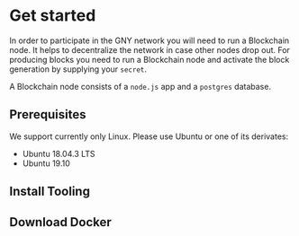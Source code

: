 # Get started

In order to participate in the GNY network you will need to run a Blockchain node. It helps to decentralize the network in case other nodes drop out. For producing blocks you need to run a Blockchain node and activate the block generation by supplying your `secret`.

A Blockchain node consists of a `node.js` app and a `postgres` database.

## Prerequisites

We support currently only Linux. Please use Ubuntu or one of its derivates:

- Ubuntu 18.04.3 LTS
- Ubuntu 19.10

## Install Tooling

## Download Docker
